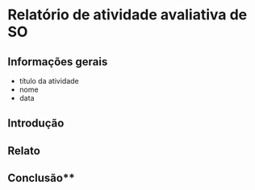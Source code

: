 # Relatório de atividade avaliativa de SO

## Informações gerais
- título da atividade
- nome
- data

## Introdução

## Relato

## Conclusão**

